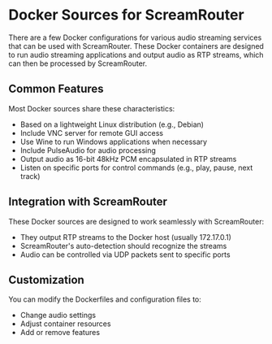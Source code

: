 # Docker Sources for ScreamRouter

There are a few Docker configurations for various audio streaming services that can be used with ScreamRouter. These Docker containers are designed to run audio streaming applications and output audio as RTP streams, which can then be processed by ScreamRouter.

## Common Features

Most Docker sources share these characteristics:

- Based on a lightweight Linux distribution (e.g., Debian)
- Include VNC server for remote GUI access
- Use Wine to run Windows applications when necessary
- Include PulseAudio for audio processing
- Output audio as 16-bit 48kHz PCM encapsulated in RTP streams
- Listen on specific ports for control commands (e.g., play, pause, next track)

## Integration with ScreamRouter

These Docker sources are designed to work seamlessly with ScreamRouter:

- They output RTP streams to the Docker host (usually 172.17.0.1)
- ScreamRouter's auto-detection should recognize the streams
- Audio can be controlled via UDP packets sent to specific ports

## Customization

You can modify the Dockerfiles and configuration files to:

- Change audio settings
- Adjust container resources
- Add or remove features